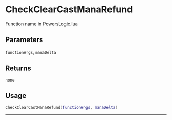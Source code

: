 # CheckClearCastManaRefund
Function name in PowersLogic.lua
## Parameters
`functionArgs`, `manaDelta`
## Returns
`none`
## Usage
```lua
CheckClearCastManaRefund(functionArgs, manaDelta)
```
---
